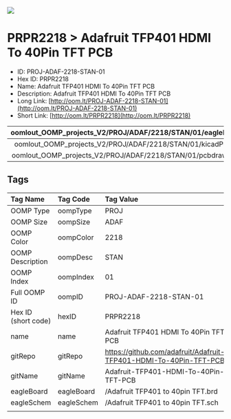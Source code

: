 


  
![][im]
# PRPR2218 > Adafruit TFP401 HDMI To 40Pin TFT PCB

- ID: PROJ-ADAF-2218-STAN-01
- Hex ID: PRPR2218
- Name: Adafruit TFP401 HDMI To 40Pin TFT PCB
- Description: Adafruit TFP401 HDMI To 40Pin TFT PCB
- Long Link: [http://oom.lt/PROJ-ADAF-2218-STAN-01](http://oom.lt/PROJ-ADAF-2218-STAN-01)
- Short Link: [http://oom.lt/PRPR2218](http://oom.lt/PRPR2218)
  

|oomlout_OOMP_projects_V2/PROJ/ADAF/2218/STAN/01/eagleImage.png|oomlout_OOMP_projects_V2/PROJ/ADAF/2218/STAN/01/eagleSchemImage.png|oomlout_OOMP_projects_V2/PROJ/ADAF/2218/STAN/01/kicadPcb3dFront.png|oomlout_OOMP_projects_V2/PROJ/ADAF/2218/STAN/01/kicadPcb3dBack.png|
| :---: | :---: | :---: | :---: |
|oomlout_OOMP_projects_V2/PROJ/ADAF/2218/STAN/01/kicadPcb3d.png|oomlout_OOMP_projects_V2/PROJ/ADAF/2218/STAN/01/bomBack.png|oomlout_OOMP_projects_V2/PROJ/ADAF/2218/STAN/01/bomFront.png|oomlout_OOMP_projects_V2/PROJ/ADAF/2218/STAN/01/pcbdraw.svg|
|oomlout_OOMP_projects_V2/PROJ/ADAF/2218/STAN/01/pcbdrawBack.svg||||

## Tags
  

|Tag Name|Tag Code|Tag Value|
| :--- | :--- | :--- |
|OOMP Type|oompType|PROJ|
|OOMP Size|oompSize|ADAF|
|OOMP Color|oompColor|2218|
|OOMP Description|oompDesc|STAN|
|OOMP Index|oompIndex|01|
|Full OOMP ID|oompID|PROJ-ADAF-2218-STAN-01|
|Hex ID (short code)|hexID|PRPR2218|
|name|name|Adafruit TFP401 HDMI To 40Pin TFT PCB|
|gitRepo|gitRepo|https://github.com/adafruit/Adafruit-TFP401-HDMI-To-40Pin-TFT-PCB|
|gitName|gitName|Adafruit-TFP401-HDMI-To-40Pin-TFT-PCB|
|eagleBoard|eagleBoard|/Adafruit TFP401 to 40pin TFT.brd|
|eagleSchem|eagleSchem|/Adafruit TFP401 to 40pin TFT.sch|
||||



[im]: PROJ/ADAF/2218/STAN/01/kicadPcb3d_450.png
